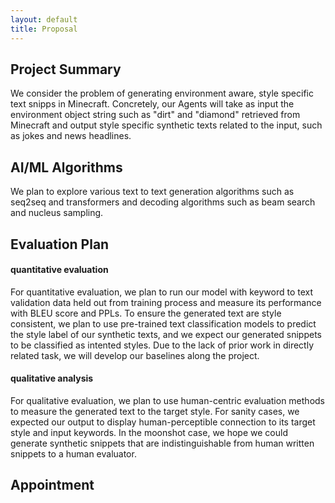 ```yaml
---
layout: default
title: Proposal
---
```

## Project Summary

We consider the problem of generating environment aware, style specific text snipps in Minecraft. Concretely, our Agents will take as input 
the environment object string such as "dirt" and "diamond" retrieved from Minecraft and output style specific synthetic texts related to 
the input, such as jokes and news headlines. 


## AI/ML Algorithms

We plan to explore various text to text generation algorithms such as seq2seq and transformers and decoding algorithms 
such as beam search and nucleus sampling.

## Evaluation Plan

#### quantitative evaluation

For quantitative evaluation, we plan to run our model with keyword to text validation data held out from training process and measure its performance with BLEU score and
PPLs. To ensure the generated text are style consistent, we plan to use pre-trained text classification models to predict the style label of
our synthetic texts, and we expect our generated snippets to be classified as intented styles. Due to the lack of prior work in directly related
task, we will develop our baselines along the project.

#### qualitative analysis

For qualitative evaluation, we plan to use human-centric evaluation methods to measure the generated text to the target style. For sanity cases,
we expected our output to display human-perceptible connection to its target style and input keywords. In the moonshot case, we hope we could generate
synthetic snippets that are indistinguishable from human written snippets to a human evaluator. 

## Appointment
